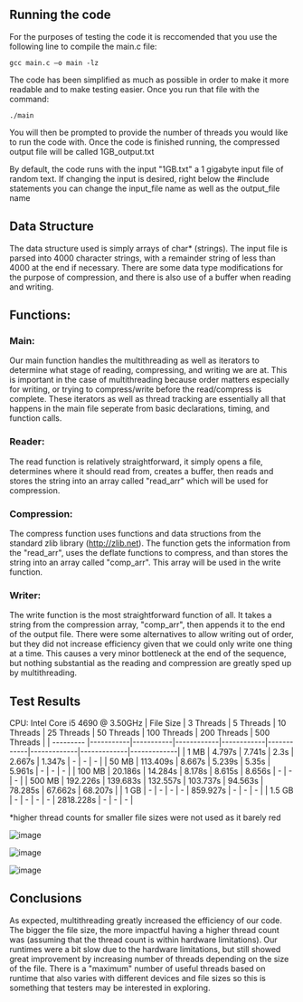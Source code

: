 ## Running the code
For the purposes of testing the code it is reccomended that you use the following line to compile the main.c file:

```gcc main.c –o main -lz```

The code has been simplified as much as possible in order to make it more readable and to make testing easier. 
Once you run that file with the command:

```./main```

You will then be prompted to provide the number of threads you would like to run the code with. Once the code is finished running, the compressed output file will be called 1GB_output.txt

By default, the code runs with the input "1GB.txt" a 1 gigabyte input file of random text. 
If changing the input is desired, right below the #include statements you can change the input_file name as well as the output_file name

## Data Structure
The data structure used is simply arrays of char* (strings). The input file is parsed into 4000 character strings, with a remainder string of less than 4000 at the end if necessary.
There are some data type modifications for the purpose of compression, and there is also use of a buffer when reading and writing. 

## Functions:
### Main:
Our main function handles the multithreading as well as iterators to determine what stage of reading, compressing, and writing we are at. This is important 
in the case of multithreading because order matters especially for writing, or trying to compress/write before the read/compress is complete.
These iterators as well as thread tracking are essentially all that happens in the main file seperate from basic declarations, timing, and function calls.
### Reader:
The read function is relatively straightforward, it simply opens a file, determines where it should read from, creates a buffer, then reads and stores the string into an array called "read_arr" which will be used for compression.
### Compression:
The compress function uses functions and data structions from the standard zlib library (http://zlib.net). The function gets the information from the "read_arr", uses the deflate functions to compress, and than stores the string into an array called "comp_arr". This array will be used in the write function.
### Writer:
The write function is the most straightforward function of all. It takes a string from the compression array, "comp_arr", then appends it to the end of the output file.
There were some alternatives to allow writing out of order, but they did not increase efficiency given that we could only write one thing at a time. 
This causes a very minor bottleneck at the end of the sequence, but nothing substantial as the reading and compression are greatly sped up by multithreading.


## Test Results
CPU: Intel Core i5 4690 @ 3.50GHz
| File Size | 3 Threads | 5 Threads | 10 Threads | 25 Threads | 50 Threads | 100 Threads | 200 Threads | 500 Threads |
| --------- |-----------|-----------|------------|------------|------------|-------------|-------------|-------------|
| 1 MB      | 4.797s    | 7.741s    | 2.3s       |  2.667s    | 1.347s     | -           | -           | -           |
| 50 MB     | 113.409s  | 8.667s    | 5.239s     |  5.35s     | 5.961s     | -           | -           | -           |
| 100 MB    | 20.186s	  | 14.284s	  | 8.178s	   |  8.615s    |	8.656s     | -           | -           | -           |
| 500 MB    | 192.226s	| 139.683s	| 132.557s	 |  103.737s	| 94.563s	   |  78.285s	   |  67.662s	   |  68.207s    |
| 1 GB      | -         | -         | -          | -          | 859.927s   | -           | -           | -           |
| 1.5 GB    | -         | -         | -          | -          | 2818.228s  | -           | -           | -           |

*higher thread counts for smaller file sizes were not used as it barely red

![image](https://user-images.githubusercontent.com/71051737/109592595-830d9a80-7add-11eb-9b77-edb1c293d2b2.png)

![image](https://user-images.githubusercontent.com/71051737/109592609-87d24e80-7add-11eb-87a7-dc4f5fd64eaf.png)

![image](https://user-images.githubusercontent.com/71051737/109592619-8bfe6c00-7add-11eb-9371-35ac425fbb69.png)

## Conclusions
As expected, multithreading greatly increased the efficiency of our code. The bigger the file size, the more impactful having a higher thread count was (assuming that the thread count is within hardware limitations). Our runtimes were a bit slow due to the hardware limitations, but still showed great improvement by increasing number of threads depending on the size of the file. There is a "maximum" number of useful threads based on runtime that also varies with different devices and file sizes so this is something that testers may be interested in exploring.
